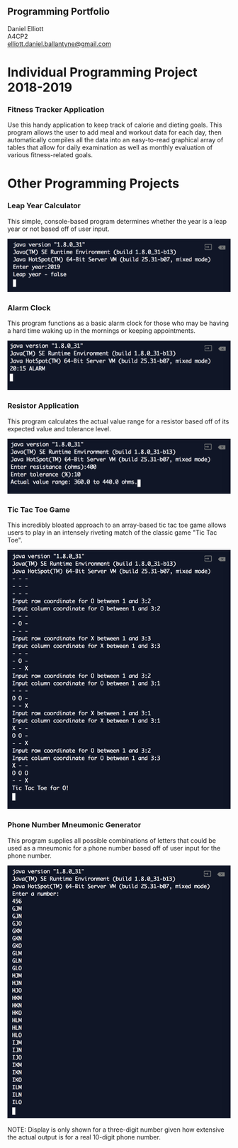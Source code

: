 ## Programming Portfolio

Daniel Elliott <br>
A4CP2 <br>
<a href="mailto:me@example.com">elliott.daniel.ballantyne@gmail.com</a>

# Individual Programming Project 2018-2019

### Fitness Tracker Application

Use this handy application to keep track of calorie and dieting goals.  This program allows the user to add meal and workout data for each day, then automatically compiles all the data into an easy-to-read graphical array of tables that allow for daily examination as well as monthly evaluation of various fitness-related goals.

# Other Programming Projects

### Leap Year Calculator

This simple, console-based program determines whether the year is a leap year or not based off of user input.

<img src = "https://github.com/dan-3lliott/Programming-Portfolio/blob/master/Screen%20Shot%202019-04-01%20at%202.12.14%20PM.png?raw=true">

### Alarm Clock

This program functions as a basic alarm clock for those who may be having a hard time waking up in the mornings or keeping appointments.

<img src = "https://github.com/dan-3lliott/Programming-Portfolio/blob/master/Screen%20Shot%202019-04-01%20at%202.15.38%20PM.png?raw=true">

### Resistor Application

This program calculates the actual value range for a resistor based off of its expected value and tolerance level.

<img src = "https://github.com/dan-3lliott/Programming-Portfolio/blob/master/Screen%20Shot%202019-04-01%20at%202.16.17%20PM.png?raw=true">

### Tic Tac Toe Game

This incredibly bloated approach to an array-based tic tac toe game allows users to play in an intensely riveting match of the classic game "Tic Tac Toe".

<img src = "https://github.com/dan-3lliott/Programming-Portfolio/blob/master/Screen%20Shot%202019-04-01%20at%202.17.10%20PM.png?raw=true">

### Phone Number Mneumonic Generator

This program supplies all possible combinations of letters that could be used as a mneumonic for a phone number based off of user input for the phone number.

<img src = "https://github.com/dan-3lliott/Programming-Portfolio/blob/master/Screen%20Shot%202019-04-01%20at%202.18.35%20PM.png?raw=true">

NOTE: Display is only shown for a three-digit number given how extensive the actual output is for a real 10-digit phone number.
